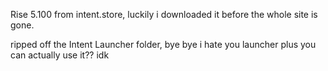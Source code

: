 Rise 5.100 from intent.store, luckily i downloaded it before the whole site is gone.

ripped off the Intent Launcher folder, bye bye i hate you launcher
plus you can actually use it?? idk
